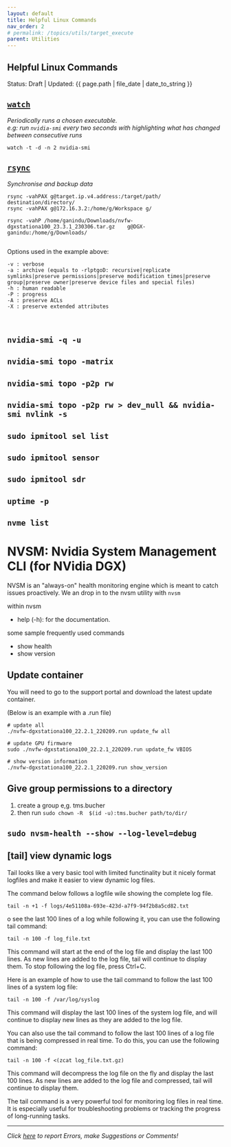 ```yaml
---
layout: default
title: Helpful Linux Commands  
nav_order: 2 
# permalink: /topics/utils/target_execute
parent: Utilities
---
```


## Helpful Linux Commands

Status: Draft | Updated: {{ page.path | file_date | date_to_string }}



## [`watch`][WATCH]

*Periodically runs a chosen executable. <br/>
e.g: run `nvidia-smi` every two seconds with highlighting what has changed between consecutive runs*

```
watch -t -d -n 2 nvidia-smi
```


## [`rsync`][RSYNC]

*Synchronise and backup data*

```
rsync -vahPAX g@target.ip.v4.address:/target/path/ destination/directory/
rsync -vahPAX g@172.16.3.2:/home/g/Workspace g/

rsync -vahP /home/ganindu/Downloads/nvfw-dgxstationa100_23.3.1_230306.tar.gz    g@DGX-ganindu:/home/g/Downloads/


```

Options used in the example above:

```
-v : verbose
-a : archive (equals to -rlptgoD: recursive|replicate symlinks|preserve permissions|preserve modification times|preserve group|preserve owner|preserve device files and special files)
-h : human readable 
-P : progress
-A : preserve ACLs
-X : preserve extended attributes
```

<br />
 

## `nvidia-smi -q -u`

## `nvidia-smi topo -matrix` 

## `nvidia-smi topo -p2p rw`

## `nvidia-smi topo -p2p rw > dev_null && nvidia-smi nvlink -s`

## `sudo ipmitool sel list`

## `sudo ipmitool sensor`

## `sudo ipmitool sdr`

## `uptime -p` 

## `nvme list` 

# NVSM: Nvidia System Management CLI (for NVidia DGX)

NVSM is an "always-on" health monitoring engine which is meant to catch issues proactively. We an drop in to the nvsm utility with `nvsm`

within nvsm

* help (-h): for the documentation.

some sample frequently used commands 

* show health
* show version

## Update container 

You will need to go to the support portal and download the latest update container.

(Below is an example with a .run file)

```
# update all
./nvfw-dgxstationa100_22.2.1_220209.run update_fw all

# update GPU firmware
sudo ./nvfw-dgxstationa100_22.2.1_220209.run update_fw VBIOS

# show version information 
./nvfw-dgxstationa100_22.2.1_220209.run show_version

```


## Give group permissions to a directory 

1. create a group e,g. tms.bucher 
2. then run `sudo chown -R  $(id -u):tms.bucher path/to/dir/`











## `sudo nvsm-health --show --log-level=debug`





## [tail] view dynamic logs 

Tail looks like a very basic tool with limited functinality but it nicely format logfiles and make it easier to view dynamic log files.

The command below follows a logfile wile showing the complete log file.
 


```
tail -n +1 -f logs/4e51108a-693e-423d-a7f9-94f2b8a5cd82.txt 
```

o see the last 100 lines of a log while following it, you can use the following tail command:
```
tail -n 100 -f log_file.txt
```
This command will start at the end of the log file and display the last 100 lines. As new lines are added to the log file, tail will continue to display them. To stop following the log file, press Ctrl+C.

Here is an example of how to use the tail command to follow the last 100 lines of a system log file:
```
tail -n 100 -f /var/log/syslog
```
This command will display the last 100 lines of the system log file, and will continue to display new lines as they are added to the log file.

You can also use the tail command to follow the last 100 lines of a log file that is being compressed in real time. To do this, you can use the following command:
```
tail -n 100 -f <(zcat log_file.txt.gz)
```
This command will decompress the log file on the fly and display the last 100 lines. As new lines are added to the log file and compressed, tail will continue to display them.

The tail command is a very powerful tool for monitoring log files in real time. It is especially useful for troubleshooting problems or tracking the progress of long-running tasks.


---
*Click [here][ERRORS-SUGGESTIONS] to report Errors, make Suggestions or Comments!*

[WATCH]: https://man7.org/linux/man-pages/man1/watch.1.html
[RSYNC]: https://man7.org/linux/man-pages/man1/rsync.1.html


[ERRORS-SUGGESTIONS]: https://github.com/ganindu7/deepnotes/issues

<!-- Latex in markdown -->
<script src="https://cdn.mathjax.org/mathjax/latest/MathJax.js?config=TeX-AMS-MML_HTMLorMML" type="text/javascript"></script>
<!-- $$ \nabla_\boldsymbol{x} J(\boldsymbol{x}) $$ -->
